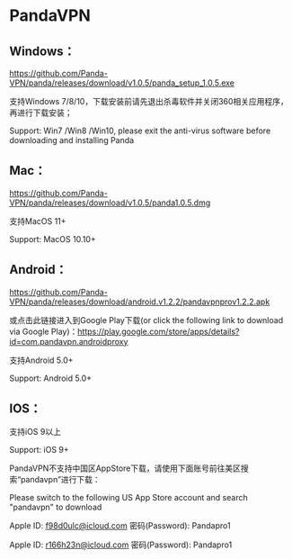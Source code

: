 # PandaVPN 

## Windows：

 https://github.com/Panda-VPN/panda/releases/download/v1.0.5/panda_setup_1.0.5.exe
 
支持Windows 7/8/10，下载安装前请先退出杀毒软件并关闭360相关应用程序，再进行下载安装；

Support: Win7 /Win8 /Win10, please exit the anti-virus software before downloading and installing Panda

## Mac：

https://github.com/Panda-VPN/panda/releases/download/v1.0.5/panda1.0.5.dmg

支持MacOS 11+

Support: MacOS 10.10+

## Android：

https://github.com/Panda-VPN/panda/releases/download/android.v1.2.2/pandavpnprov1.2.2.apk

或点击此链接进入到Google Play下载(or click the following link to download via Google Play)：https://play.google.com/store/apps/details?id=com.pandavpn.androidproxy

支持Android 5.0+

Support: Android 5.0+

## IOS：

支持iOS 9以上

Support: iOS 9+

PandaVPN不支持中国区AppStore下载，请使用下面账号前往美区搜索“pandavpn”进行下载：

Please switch to the following US App Store account and search "pandavpn" to download

Apple ID: f98d0ulc@icloud.com 密码(Password): Pandapro1

Apple ID: r166h23n@icloud.com 密码(Password): Pandapro1


